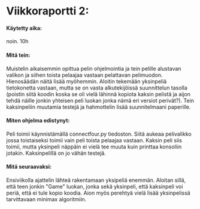 # Viikkoraportti 2:

#### Käytetty aika:
noin. 10h

#### Mitä tein:
Muistelin aikaisemmin opittua pelin ohjelmointia ja tein pelille alustavan valikon ja siihen toista pelaajaa vastaan pelattavan pelimuodon. Hienosäädän näitä lisää myöhemmin. Aloitin tekemään yksinpeliä tietokonetta vastaan, mutta se on vasta alkutekijöissä suunnittelun tasolla (poistin siitä koodin koska se oli vielä lähinnä kopiota kaksin pelistä ja aijon tehdä näille jonkin yhteisen peli luokan jonka nämä eri versiot perivät?). Tein kaksinpeliin muutamia testejä ja hahmottelin lisää suunnitelmaani paperille.

#### Miten ohjelma edistynyt:
Peli toimii käynnistämällä connectfour.py tiedoston. Siitä aukeaa pelivalikko jossa toistaiseksi toimii vain peli toista pelaajaa vastaan. Kaksin peli siis toimii, mutta yksinpeli näppäin ei vielä tee muuta kuin printtaa konsoliin jotakin. Kaksinpelillä on jo vähän testejä.

#### Mitä seuraavaksi:
Ensiviikolla ajattelin lähteä rakentamaan yksipeliä enemmän. Aloitan sillä, että teen jonkin "Game" luokan, jonka sekä yksinpeli, että kaksinpeli voi periä, että ei tule kopio koodia. Aion myös perehtyä vielä lisää yksinpelissä tarvittavaan minimax algoritmiin.

